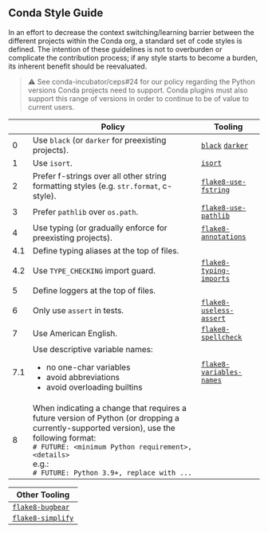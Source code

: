 ## Conda Style Guide

In an effort to decrease the context switching/learning barrier between the different projects within the Conda org, a standard set of code styles is defined. The intention of these guidelines is not to overburden or complicate the contribution process; if any style starts to become a burden, its inherent benefit should be reevaluated.

> ⚠️ See conda-incubator/ceps#24 for our policy regarding the Python versions Conda projects need to support. Conda plugins must also support this range of versions in order to continue to be of value to current users.

| | Policy | Tooling |
|---|---|---|
| <a name="0"></a>0 | Use `black` (or `darker` for preexisting projects). | [`black`](https://github.com/psf/black) [`darker`](https://github.com/akaihola/darker) |
| <a name="1"></a>1 | Use `isort`. | [`isort`](https://github.com/PyCQA/isort) |
| <a name="2"></a>2 | Prefer f-strings over all other string formatting styles (e.g. `str.format`, c-style). | [`flake8-use-fstring`](https://github.com/MichaelKim0407/flake8-use-fstring) |
| <a name="3"></a>3 | Prefer `pathlib` over `os.path`. | [`flake8-use-pathlib`](https://gitlab.com/RoPP/flake8-use-pathlib) |
| <a name="4"></a>4 | Use typing (or gradually enforce for preexisting projects). | [`flake8-annotations`](https://github.com/sco1/flake8-annotations) |
| <a name="4.1"></a>4.1 | Define typing aliases at the top of files. | |
| <a name="4.2"></a>4.2 | Use `TYPE_CHECKING` import guard. | [`flake8-typing-imports`](https://github.com/asottile/flake8-typing-imports)
| <a name="5"></a>5 | Define loggers at the top of files. | |
| <a name="6"></a>6 | Only use `assert` in tests. | [`flake8-useless-assert`](https://github.com/decorator-factory/flake8-useless-assert) |
| <a name="7"></a>7 | Use American English. | [`flake8-spellcheck`](https://github.com/MichaelAquilina/flake8-spellcheck) |
| <a name="7.1"></a>7.1 | Use descriptive variable names: <ul><li>no one-char variables</li><li>avoid abbreviations</li><li>avoid overloading builtins</li></ul> | [`flake8-variables-names`](https://github.com/best-doctor/flake8-variables-names) |
| <a name="8"></a>8 | When indicating a change that requires a future version of Python (or dropping a currently-supported version), use the following format:<br>`# FUTURE: <minimum Python requirement>, <details>`<br>e.g.:<br>`# FUTURE: Python 3.9+, replace with ...` | |

| Other Tooling |
|---|
| [`flake8-bugbear`](https://github.com/PyCQA/flake8-bugbear) |
| [`flake8-simplify`](https://github.com/MartinThoma/flake8-simplify) |
